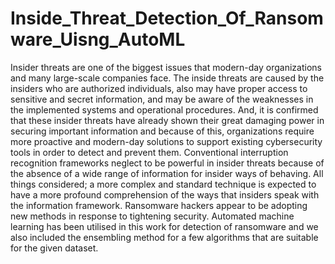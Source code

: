 # Inside_Threat_Detection_Of_Ransomware_Uisng_AutoML

Insider threats are one of the biggest issues that modern-day organizations and many large-scale companies face. The inside threats are caused by the insiders who are authorized individuals, also may have proper access to sensitive and secret information, and may be aware of the weaknesses in the implemented systems and operational procedures. And, it is confirmed that these insider threats have already shown their great damaging power in securing important information and because of this, organizations require more proactive and modern-day solutions to support existing cybersecurity tools in order to detect and prevent them. Conventional interruption recognition frameworks neglect to be powerful in insider threats because of the absence of a wide range of information for insider ways of behaving. All things considered; a more complex and standard technique is expected to have a more profound comprehension of the ways that insiders speak with the information framework. Ransomware hackers appear to be adopting new methods in response to tightening security.  Automated machine learning has been utilised in this work for detection of ransomware and we also included the ensembling method for a few algorithms that are suitable for the given dataset.
